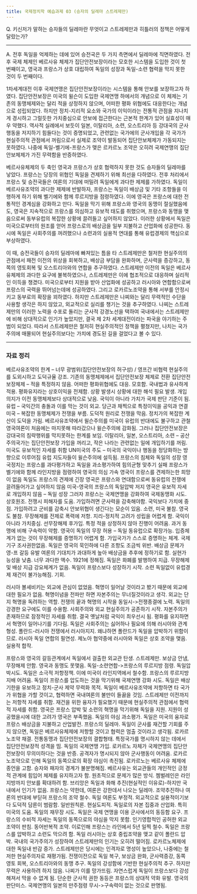```yaml
---
title: 국제정치학 예습과제 03 (승자의 딜레마 스트레제만)
---
```


Q. 키신저가 말하는 승자들의 딜레마란 무엇이고 스트레제만과 히틀러의 정책은 어떻게 달랐는가?

---

A. 전후 독일을 억제하는 데에 있어 승전국은 두 가지 측면에서 딜레마에 직면하였다. 전후 국제 체제인 베르사유 체제가 집단안전보장이라는 모호한 시스템을 도입한 것이 첫 번째이고, 영국과 프랑스가 상호 대립하여 독일의 성장과 독일-소련 협력을 막지 못한 것이 두 번째이다.

1차세계대전 이후 국제연맹은 집단안전보장이라는 시스템을 통해 안보를 보장하고자 하였다. 집단안전보장은 미국의 윌슨이 도입한 국제연맹 하에서의 개념으로 이 체제는 기존의 동맹체제와는 달리 적을 상정하지 않으며, 어떠한 평화 위협에도 대응한다는 개념으로 성립되었다. 하지만 정치-지리적 요소와 국가의 이익이라는 전통적 관점을 지나치게 경시하고 그럴듯한 가치중심으로 안보에 접근한다는 근본적 한계가 있어 실효성이 매우 약했다. 역사적 실례에서 보듯이 일본, 이탈리아, 소련, 오스트리아 등 강대국의 군사행동을 저지하기 힘들다는 것이 증명되었고, 관련없는 국가에의 군사개입을 각 국가가 현실주의적 관점에서 꺼림으로서 실제로 조약이 발동되어 집단안보체제가 가동되지는 못하였다. 나중에 독일-벨기에-프랑스가 맺은 르카르노 조약은 오히려 국제연맹의 집단안보체제가 가진 무력함을 반증하였다.

베르사유체제의 두 축인 영국과 프랑스가 상호 협력하지 못한 것도 승자들의 딜레마를 낳았다. 프랑스는 당장의 위협인 독일을 견제하기 위해 최선을 다하였다. 전후 처리에서 프랑스 및 승전국들은 여론의 기대에 떠밀려 독일에게 과다한 제제를 가하였다. 독일이 베르사유조약의 과다한 제제에 반발하자, 프랑스는 독일이 배상금 및 기타 조항들을 이행하게 하기 위해 벨기에와 함께 루르지방을 점령하였다. 이에 영국은 프랑스에 대한 전통적인 경계심을 강화하고 만다. 독일을 막기 위해 프랑스와 영국의 동맹이 절실했음에도, 영국은 지속적으로 프랑스를 의심하고 유보적 태도를 취했으며, 프랑스와 동맹을 맺음으로써 동부유럽의 복잡한 상황에 끌려들고 싶어하지 않았다. 이러한 상황에서 독일은 미국으로부터의 원조를 얻어 프랑스로의 배상금을 일부 지불하고 산업화에 성공한다. 동시에 독일은 사회주의를 꺼려했으나 소련과의 실용적 연대를 통해 유럽경제의 핵심으로 부상하였다.

이 때, 승전국들이 승자의 딜레마에 빠져있는 틈을 타 스트레제만은 철저한 현실주의의 관점에서 패전 이전의 위상을 회복하고, 배상금 부담을 완화하며, 군사력을 증강하고, 동쪽의 영토회복 및 오스트리아와의 연합을 추구하였다. 스트레제만 이전의 독일은 베르사유체제의 과다한 요구에 불복하였으나, 스트레제만은 이에 협조적으로 대응하며 실리적인 이득을 챙겼다. 미국으로부터 지원을 받아 산업화에 성공하고 러시아와 연합함으로써 프랑스의 국력을 뛰어넘는데에 성공하였다. 그리고 로카르노조약을 통해 서부를 안정시키고 동부로의 확장을 꾀하였다. 하지만 스트레제만은 나찌와는 달리 무력적인 수단을 사용할 생각은 하지 않았고, 외교적으로 실리를 챙기는 것을 추구하였다. 나찌는 스트레제만의 이러한 노력을 수포로 돌리는 군사적 강경노선을 택하여 국내에서는 스트레제만에 비해 상대적으로 인기가 높았지만, 결국 제 2차 세계대전이라는 파국을 야기하는 주범이 되었다. 따라서 스트레제만은 철저히 현실주의적인 정책을 펼쳤지만, 나치는 국가주의에 매몰되어 현실주의보다는 가치에 경도된 길을 걸었다고 볼 수 있다.

---

### 자료 정리

베르사유조약의 한계 – 너무 광범위(집단안전보장의 허구성) / 영프간 비협력
현실주의를 도외시하고 도덕규율 강조. 기존의 동맹체제에서 집단안전보장 체제로 전환
집단안전보장체제 – 적을 특정하지 않음. 어떠한 평화위협에도 대응. 모호함. 국내법과 유사하게 적용. 평화유지라는 상호이익을 전제함. 상황 발생시 상황에 대한 해석 필요 발생. 개입의지가 이전 동맹체제보다 상대적으로 낮음.
국익이 아니라 가치가 국제 판단 기준이 됨.
유럽 – 국익간의 충돌과 이를 막는 것이 외교. 당근과 채찍으로 특정이익을 공익과 연결
미국 – 복잡한 동맹체제가 전쟁을 부름. 도덕적 원리로 전쟁을 막음. 정치가의 복잡한 계산이 도덕을 가림.
베르사유조약에서 윌슨주의를 미국이 유럽의 반대에도 불구하고 관철
영국여론이 처음에는 마지못해 따라갔으나 윌슨주의에 감화됨.
그러나 집단안전보장은 강대국의 침략행위를 막지못하는 한계를 보임. 이탈리아, 일본, 오스트리아, 소련 – 공산주의국가는 집단안전보장 가입을 꺼리고, 작은 나라는 관련없는 일에 개입하기를 꺼림. 미국도 유보적인 자세를 취함
UN미국의 주도 – 미국의 국익이나 행동을 정당화하는 방향으로 이루어짐
유럽 지도자들이 윌슨주의에 설득됨.
프랑스의 침체와 독일의 성장
영국정치는 프랑스를 과다평가하고 독일을 과소평가하여 힘의균형 맞추기 실패
프랑스가 벨기에와 함께 라인지방을 점령하여 영국의 의심 가속
영국이 프랑스를 견제하는한 희망이 없음
독일도 프랑스의 견제에 긴장
영국은 프랑스와 연대함으로써 동유럽의 전쟁에 끌려들어가고 싶어하지 않음
미국-영국의 프랑스의 독일압박 저지
영국은 유보적 자세로 개입하지 않음 – 독일 성장
그러자 프랑스는 국제연맹을 강화하여 국제동맹화 시도. 상호원조. 전쟁시 피해자를 도움. 가입하려면 군사력을 감축해야함. 국익보다 가치에 중점. 가입하려고 군비를 감축시 안보위협이 생긴다는 모순이 있음. 소련, 미국 불참. 영국도 불참. 무장해제를 전제로 폭력에 저항. 지리-정치적 고려가 성립을 어렵게 함. 국익이 아니라 가치중심. 선무장해제 후가입. 특정 적을 상정하지 않아 진행이 어려움. 과거 동맹에 비해 구속력이 약함.
영국이 독일의 무장 허용 – 독일 동유럽으로 확장가능. 입증체계가 없는 것이 무장해제를 증명하기 어렵게 함. 가입국가가 스스로 증명하는 체계. 국제기구 조사권한없음. 독일은 영국의 묵인하에 다른 조항도 조금씩 위반.
배상금 문제가 영-프 갈등 유발
여론의 기대치가 과대하게 높아 배상금을 추후에 정하기로 함. 실현가능성을 낮춤. 너무 과다한 액수. 1921에 정해짐. 독일은 화폐를 발행하여 지급. 무장해제 및 배상 지급 강요체계가 없음.
독일이 프랑스보다 성장하기 시작. 소련 독일없이 유럽경제 재건이 불가능해짐. 기회.

러시아 볼셰비키는 외교에 관심이 없었음. 혁명이 일어날 것이라고 봤기 때문에 외교에 대한 필요가 없음. 혁명이념을 전파만 하면 자본주의는 무너질것이라고 생각. 외교는 단지 혁명을 독려하는 역할. 전쟁의 끝과 혁명의 시작을 동일시->전쟁종결에 노력. 독일의 강경한 요구에도 이를 수용함.
사회주의와 외교 현실주의가 공존하기 시작. 자본주의가 존재하므로 잠정적인 자세를 취함. 결국 옛날처럼 국익이 최우선시 됨. 평화를 유지하면서 혁명이 일어나기를 기다림.
독일은 사회주의는 싫어하나 필요에 의해 러시아와 관계 형성. 폴란드-러시아 전쟁에서 러시아지지. 왜냐하면 폴란드가 독일을 압박하기 위함이므로. 러시아 독일 연합의 필연성. 제노아 협약중에 러시아와 독일은 상호 조약을 맺음. 실용적 합작.

프랑스와 영국의 갈등관계에서 독일에서 걸출한 외교관 탄생. 스트레제만.
보상금 안냄, 무장해제 안함. 영국과 동맹도 못맺음. 독일-소련연합->프랑스의 루르지방 점령. 독일압박시도. 독일은 소극적 저항정책. 이에 미국이 라인지역에서 철수함.
프랑스의 루르지방 지배 어려움.
독일이 프랑스를 압도하는 것을 막기위해 국제연맹 강화 시도.
독일은 배상 기한을 유보하고 정치-군사 제약 무력화 목적.
독일이 베르사유조약에 저항하면 타 국가가 위협을 가할 것이고, 협력하면 국내여론의 불만이 들끓을 것임.
스트레제만 이전까지는 저항적 자세를 취함.
재건을 위한 융자가 필요했기 때문에 현실주의적 관점에서 협력적 자세를 취함.
영국은 프랑스 압박 및 소련의 혁명을 막기위해 독일을 지원. 지원이 성공했을시에 대한 고려가 영국은 부족했음. 독일의 야심 과소평가.
독일은 미국의 융자로 프랑스 배상금을 지불하고 산업발전. 프랑스의 딜레마.
독일이 군사를 재건할 기회를 주지 않으면, 독일은 베르사유체제에 저항할 것이고 협력은 멈출 것이라고 생각됨.
로카르노조약 채결. 전통동맹과 집단안전보장의 결합형태. 특정국가를 명시하지 않는 데에서 집단안전보장적 성격을 띰.
독일의 국제연맹 가입.
로카르노 자체가 국제연맹의 집단안전보장이 무의미하다는 것을 반증. 공격자가 명시되지 않아 군사행동이 어려움. 로카르노조약으로 인해 독일의 동쪽으로의 확장 야심이 촉진됨. 로카르노는 베르사유 체제에 종언을 고함. 승자와 패자의 경계가 불분명해짐.
베르사유는 외교관들의 개인적인 긍정적 관계에 힘입어 체제를 유지하고자 함. 원초적으로 문제가 많은 방식.
쳄벌레인은 라인지방까지 안보를 확대하려 함. 브리앙은 독일과 화해 추진(현실적인 이유로)-하지만 국내에서 인기가 없음. 프랑스는 약한데, 여론은 강한데서 나오는 딜레마.
조약추진하나 여론의 반대에 부딛혀 프랑스의 조약 철수. 독일 여론도 부정적.
외교적으로 실용적이기보다 도덕적 담론이 범람함. 일반원칙론. 현실도피적.
독일로의 자본 집중과 산업화. 특히 미국의 도움.
독일의 재무장 시도. 독일은 국제 연맹을 이용 군사에서의 동등함 요구. 프랑스의 수비적 자세는 독일의 동쪽으로의 야심을 막지 못함.
인기영합적인 공허한 외교조약이 판침. 동어반복적 조약. 이로인해 프랑스는 라인에서 5년 일찍 철수.
독일은 프랑스를 압박하고 소련도 막으려 함. 독일 러시아는 상호 중립조약을 맺고 같이 폴란드 압박. 국내의 국가주의가 성장하여 스트레제만의 인기는 오히려 떨어짐. 로카르노체제에 대한 독일내 반감 증가.
스트레제만은 당시에는 인격자로 명성이 높았으나, 나중에는 철저한 현실주의자로 재평가됨. 전쟁이전으로 독일 복구, 보상금 완화, 군사력증강, 동쪽 영토 회복, 오스트리아와의 동맹 추구. 독일의 강성함에 기반한 현실주의적 추구. 하지만 무력은 사용하려 하지 않음. 나찌가 이를 망가뜨림.
자연스럽게 독일이 프랑스보다 강성해져서 막을 수 없게 됨. 단순한 군사적 권한 동등은 프랑스의 상대적 약화 유발. 영국의 판단미스.
국제연맹의 일본의 만주점령 무시->구속력이 없는 것으로 판명됨.
